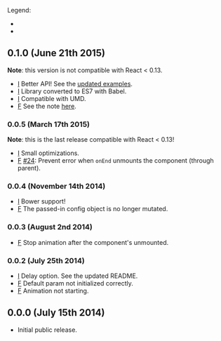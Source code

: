 Legend:
  - [I]: improvement
  - [F]: fix

## 0.1.0 (June 21th 2015)
**Note**: this version is not compatible with React < 0.13.
- [I] Better API! See the [updated examples](https://github.com/chenglou/react-tween-state/tree/master/examples).
- [I] Library converted to ES7 with Babel.
- [I] Compatible with UMD.
- [F] See the note [here](https://github.com/chenglou/react-tween-state/wiki/Change-from-React-0.12-to-0.13).

### 0.0.5 (March 17th 2015)
**Note**: this is the last release compatible with React < 0.13!
- [I] Small optimizations.
- [F] [#24](https://github.com/chenglou/react-tween-state/issues/24): Prevent error when `onEnd` unmounts the component (through parent).

### 0.0.4 (November 14th 2014)
- [I] Bower support!
- [F] The passed-in config object is no longer mutated.

### 0.0.3 (August 2nd 2014)
- [F] Stop animation after the component's unmounted.

### 0.0.2 (July 25th 2014)
- [I] Delay option. See the updated README.
- [F] Default param not initialized correctly.
- [F] Animation not starting.

## 0.0.0 (July 15th 2014)
- Initial public release.
